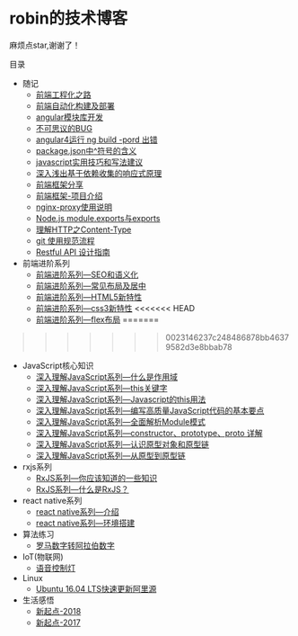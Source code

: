 # robin的技术博客

麻烦点star,谢谢了！

目录
* 随记
    * [前端工程化之路](https://github.com/robinv8/robinblog/blob/master/source/_posts/前端工程化之路.md)
    * [前端自动化构建及部署](https://github.com/robinv8/robinblog/blob/master/source/_posts/自动化构建及部署.md)
    * [angular模块库开发](https://github.com/robinv8/robinblog/blob/master/source/_posts/angular-module-library.md)
    * [不可思议的BUG](https://github.com/robinv8/robinblog/blob/master/source/_posts/不可思议的BUG.md)
    * [angular4运行 ng build -pord 出错](https://github.com/robinv8/robinblog/blob/master/source/_posts/ng-build.md)
    * [package.json中^符号的含义](https://github.com/robinv8/robinblog/blob/master/source/_posts/package-symbol.md)
    * [javascript实用技巧和写法建议](https://github.com/robinv8/robinblog/blob/master/source/_posts/javascript实用技巧和写法建议.md)
    * [深入浅出基于依赖收集的响应式原理](https://github.com/robinv8/robinblog/blob/master/source/_posts/深入浅出基于依赖收集的响应式原理.md)
    * [前端框架分享](https://github.com/robinv8/robinblog/blob/master/source/_posts/front-end-frames.md)
    * [前端框架-项目介绍](https://github.com/robinv8/robinblog/blob/master/source/_posts/frontend-frames-samples.md)
    * [nginx-proxy使用说明](https://github.com/robinv8/robinblog/blob/master/source/_posts/nginx-proxy-interduction.md)
    * [Node.js module.exports与exports](https://github.com/robinv8/robinblog/blob/master/source/_posts/nodejs-module.exports-exports.md)
    * [理解HTTP之Content-Type](https://github.com/robinv8/robinblog/blob/master/source/_posts/http-Content-Type-introduction.md)
    * [git 使用规范流程](https://github.com/robinv8/robinblog/blob/master/source/_posts/git-standard.md)
    * [Restful API 设计指南](https://github.com/robinv8/robinblog/blob/master/source/_posts/Restfule-API.md)
* 前端进阶系列
    * [前端进阶系列—SEO和语义化](https://github.com/robinv8/robinblog/blob/master/source/_posts/FEAdvanced/seo%E5%92%8C%E8%AF%AD%E4%B9%89%E5%8C%96.md)
    * [前端进阶系列—常见布局及居中](https://github.com/robinv8/robinblog/blob/master/source/_posts/FEAdvanced/seo%E5%92%8C%E8%AF%AD%E4%B9%89%E5%8C%96.md)
    * [前端进阶系列—HTML5新特性](https://github.com/robinv8/robinblog/blob/master/source/_posts/FEAdvanced/HTML5%E6%96%B0%E7%89%B9%E6%96%B0.md)
    * [前端进阶系列—css3新特性](https://github.com/robinv8/robinblog/blob/master/source/_posts/FEAdvanced/css3%E6%96%B0%E7%89%B9%E6%96%B0.md)
<<<<<<< HEAD
    * [前端进阶系列—flex布局](https://github.com/robinv8/robinblog/blob/master/source/_posts/FEAdvanced/flex%E5%B8%83%E5%B1%80.md)
=======
>>>>>>> 0023146237c248486878bb46379582d3e8bbab78
* JavaScript核心知识
    * [深入理解JavaScript系列—什么是作用域](https://github.com/robinv8/robinblog/blob/master/source/_posts/understandJavascript/what-is-scope.md)
    * [深入理解JavaScript系列—this关键字](https://github.com/robinv8/robinblog/blob/master/source/_posts/understandJavascript/this-key-word.md)
    * [深入理解JavaScript系列—Javascript的this用法](https://github.com/robinv8/robinblog/blob/master/source/_posts/javascript-this.md)
    * [深入理解JavaScript系列—编写高质量JavaScript代码的基本要点](https://github.com/robinv8/robinblog/blob/master/source/_posts/understandJavascript/no.1.md)
    * [深入理解JavaScript系列—全面解析Module模式](https://github.com/robinv8/robinblog/blob/master/source/_posts/understandJavascript/no.2.md)
    * [深入理解JavaScript系列—constructor、prototype、proto 详解](https://github.com/robinv8/robinblog/blob/master/source/_posts/understandJavascript/no.3.md)
    * [深入理解JavaScript系列—认识原型对象和原型链](https://github.com/robinv8/robinblog/blob/master/source/_posts/understandJavascript/认识原型对象和原型链.md)
    * [深入理解JavaScript系列—从原型到原型链](https://github.com/robinv8/robinblog/blob/master/source/_posts/understandJavascript/no.4.md)
* rxjs系列
    * [RxJS系列—你应该知道的一些知识](https://github.com/robinv8/robinblog/blob/master/source/_posts/rxjs/rxjs-1.md)
    * [RxJS系列—什么是RxJS？](https://github.com/robinv8/robinblog/blob/master/source/_posts/rxjs/rxjs-2.md)
* react native系列
    * [react native系列—介绍](https://github.com/robinv8/robinblog/blob/master/source/_posts/reactnative/interduction.md)
    * [react native系列—环境搭建](https://github.com/robinv8/robinblog/blob/master/source/_posts/reactnative/getting-started.md)
* 算法练习
    * [罗马数字转阿拉伯数字](https://github.com/robinv8/robinblog/blob/master/source/_posts/arithmetic/roman-num.md)
* IoT(物联网)
    * [语音控制灯](https://github.com/robinv8/robinblog/blob/master/source/_posts/IoT/speech-control-lamp.md)
* Linux
    * [Ubuntu 16.04 LTS快速更新阿里源](https://github.com/robinv8/robinblog/blob/master/source/_posts/replace-the-ubuntu-source.md)
* 生活感悟
    * [新起点-2018](https://github.com/robinv8/robinblog/blob/master/source/_posts/newstart/starting-2.md)
    * [新起点-2017](https://github.com/robinv8/robinblog/blob/master/source/_posts/newstart/starting-1.md)
